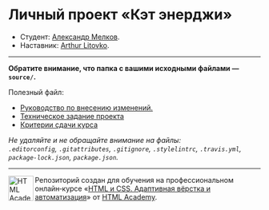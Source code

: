 # Личный проект «Кэт энерджи»

* Студент: [Александр Мелков](https://up.htmlacademy.ru/adaptive/23/user/1713749).
* Наставник: [Arthur Litovko](https://htmlacademy.ru/profile/id6927).

---

**Обратите внимание, что папка с вашими исходными файлами — `source/`.**

Полезный файл:

- [Руководство по внесению изменений.](Contributing.md)
- [Техническое задание проекта](TOR.md)
- [Критерии сдачи курса](Criteria.md)

_Не удаляйте и не обращайте внимание на файлы:_<br>
_`.editorconfig`, `.gitattributes`, `.gitignore`, `.stylelintrc`, `.travis.yml`, `package-lock.json`, `package.json`._

---

<a href="https://htmlacademy.ru/intensive/adaptive"><img align="left" width="50" height="50" alt="HTML Academy" src="https://up.htmlacademy.ru/static/img/intensive/adaptive/logo-for-github-2.png"></a>

Репозиторий создан для обучения на профессиональном онлайн‑курсе «[HTML и CSS. Адаптивная вёрстка и автоматизация](https://htmlacademy.ru/intensive/adaptive)» от [HTML Academy](https://htmlacademy.ru).

[check-image]: https://github.com/htmlacademy-adaptive/1713749-cat-energy-23/workflows/Project%20check/badge.svg?branch=master
[check-url]: https://github.com/htmlacademy-adaptive/1713749-cat-energy-23/actions
